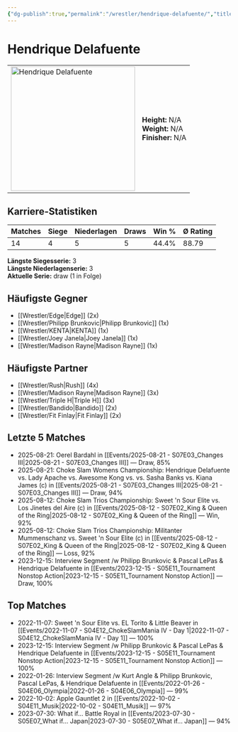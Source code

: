 ```yaml
---
{"dg-publish":true,"permalink":"/wrestler/hendrique-delafuente/","title":"Hendrique Delafuente","tags":["wrestler"],"noteIcon":""}
---
```



# Hendrique Delafuente

<table>
        <tr>
        <td><img src="https://github.com/CptSpaulding1980/choke-slam-wrestling/releases/download/images/Hendrique_Delafuente.png" width="280" alt="Hendrique Delafuente"></td>
        <td>
        <b>Height:</b> N/A<br>
        <b>Weight:</b> N/A<br>
        <b>Finisher:</b> N/A<br>
        </td>
        </tr>
        </table>
        

## Karriere-Statistiken

| Matches | Siege | Niederlagen | Draws | Win % | Ø Rating |
|---------|-------|-------------|-------|-------|-----------|
| 14 | 4 | 5 | 5 | 44.4% | 88.79 |

**Längste Siegesserie:** 3<br>**Längste Niederlagenserie:** 3<br>**Aktuelle Serie:** draw (1 in Folge)


## Häufigste Gegner
- [[Wrestler/Edge\|Edge]] (2x)
- [[Wrestler/Philipp Brunkovic\|Philipp Brunkovic]] (1x)
- [[Wrestler/KENTA\|KENTA]] (1x)
- [[Wrestler/Joey Janela\|Joey Janela]] (1x)
- [[Wrestler/Madison Rayne\|Madison Rayne]] (1x)

## Häufigste Partner
- [[Wrestler/Rush\|Rush]] (4x)
- [[Wrestler/Madison Rayne\|Madison Rayne]] (3x)
- [[Wrestler/Triple H\|Triple H]] (3x)
- [[Wrestler/Bandido\|Bandido]] (2x)
- [[Wrestler/Fit Finlay\|Fit Finlay]] (2x)

## Letzte 5 Matches
- 2025-08-21: Oerel Bardahl in [[Events/2025-08-21 - S07E03_Changes III\|2025-08-21 - S07E03_Changes III]] — Draw, 85%
- 2025-08-21: Choke Slam Womens Championship: Hendrique Delafuente vs. Lady Apache vs. Awesome Kong vs. vs. Sasha Banks vs. Kiana James (c) in [[Events/2025-08-21 - S07E03_Changes III\|2025-08-21 - S07E03_Changes III]] — Draw, 94%
- 2025-08-12: Choke Slam Trios Championship: Sweet 'n Sour Elite vs. Los Jinetes del Aire (c) in [[Events/2025-08-12 - S07E02_King & Queen of the Ring\|2025-08-12 - S07E02_King & Queen of the Ring]] — Win, 92%
- 2025-08-12: Choke Slam Trios Championship: Militanter Mummenschanz vs. Sweet 'n Sour Elite (c) in [[Events/2025-08-12 - S07E02_King & Queen of the Ring\|2025-08-12 - S07E02_King & Queen of the Ring]] — Loss, 92%
- 2023-12-15: Interview Segment /w Philipp Brunkovic & Pascal LePas & Hendrique Delafuente in [[Events/2023-12-15 - S05E11_Tournament Nonstop Action\|2023-12-15 - S05E11_Tournament Nonstop Action]] — Draw, 100%

## Top Matches
- 2022-11-07: Sweet 'n Sour Elite vs. EL Torito & Little Beaver in [[Events/2022-11-07 - S04E12_ChokeSlamMania IV - Day 1\|2022-11-07 - S04E12_ChokeSlamMania IV - Day 1]] — 100%
- 2023-12-15: Interview Segment /w Philipp Brunkovic & Pascal LePas & Hendrique Delafuente in [[Events/2023-12-15 - S05E11_Tournament Nonstop Action\|2023-12-15 - S05E11_Tournament Nonstop Action]] — 100%
- 2022-01-26: Interview Segment /w Kurt Angle & Philipp Brunkovic, Pascal LePas, & Hendrique Delafuente in [[Events/2022-01-26 - S04E06_Olympia\|2022-01-26 - S04E06_Olympia]] — 99%
- 2022-10-02: Apple Gauntlet 2 in [[Events/2022-10-02 - S04E11_Musik\|2022-10-02 - S04E11_Musik]] — 97%
- 2023-07-30: What if... Battle Royal in [[Events/2023-07-30 - S05E07_What if... Japan\|2023-07-30 - S05E07_What if... Japan]] — 94%
